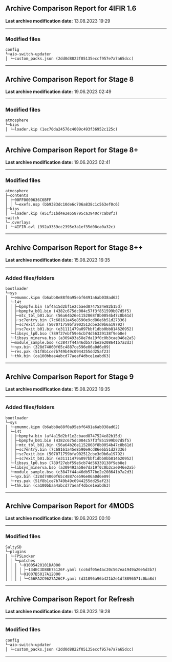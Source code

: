 <h2>Archive Comparison Report for <b>4IFIR 1.6</b></h2><b>Last archive modification date:</b> 13.08.2023 19:29<hr>

<h3>Modified files</h3>
<code>config
└─aio-switch-updater
│ └─custom_packs.json (2dd0d8822f05135eccf957e7a7a65dcc)
</code>
<hr>

<h2>Archive Comparison Report for <b>Stage 8</b></h2><b>Last archive modification date:</b> 19.06.2023 02:49<hr>

<h3>Modified files</h3>
<code>atmosphere
└─kips
│ └─loader.kip (1ec70da24576c4009c493f36952c125c)
</code>
<hr>

<h2>Archive Comparison Report for <b>Stage 8+</b></h2><b>Last archive modification date:</b> 19.06.2023 02:41<hr>

<h3>Modified files</h3>
<code>atmosphere
├─contents
│ ├─00FF0000636C6BFF
│ │ └─exefs.nsp (bb9383dc10de6c706a838c1c563ef0c6)
├─kips
│ └─loader.kip (e51f31bd4e2e558795ca3940c7cab8f3)
switch
└─.overlays
│ └─4IFIR.ovl (992a3359cc2395e3a1ef35d08ca0a32c)
</code>
<hr>

<h2>Archive Comparison Report for <b>Stage 8++</b></h2><b>Last archive modification date:</b> 15.08.2023 16:35<hr>

<h3>Added files/folders</h3>
<code>bootloader
└─sys
│ └─emummc.kipm (b6abb8e88f0a95ebf6491a6ab038ad62)
│ └─l4t
│ │ ├─bpmpfw.bin (af4a15d2bf1e2cbaed8747524e82b15d)
│ │ ├─bpmpfw_b01.bin (4382c675dc004c57f3f851599b07d5f5)
│ │ ├─mtc_tbl_b01.bin (56a64b26e1152868f8b0054b47c8b61d)
│ │ ├─sc7entry.bin (7c68161a45e8590e9cd86e6b51d27336)
│ │ ├─sc7exit.bin (507071759bfa902512cbe3d9b6a19792)
│ │ ├─sc7exit_b01.bin (e31111479a097bbf1dbb0bb814620952)
│ └─libsys_lp0.bso (789f27ebf59e6cb74d56339138f9eb8e)
│ └─libsys_minerva.bso (a309493a58e7da19f0c0b3cae046e2a5)
│ └─module_sample.bso (c3847f44a46db577be2e208641b7a2d3)
│ └─nyx.bin (328d74060f65c4887ce596e06a0d6e09)
│ └─res.pak (51f8b1ce7b749b49c0944255dd25af23)
│ └─thk.bin (ca100bbaa4abcd77aeaf4dbce1eabd63)
</code>
<hr>

<h2>Archive Comparison Report for <b>Stage 9</b></h2><b>Last archive modification date:</b> 15.08.2023 16:35<hr>

<h3>Added files/folders</h3>
<code>bootloader
└─sys
│ └─emummc.kipm (b6abb8e88f0a95ebf6491a6ab038ad62)
│ └─l4t
│ │ ├─bpmpfw.bin (af4a15d2bf1e2cbaed8747524e82b15d)
│ │ ├─bpmpfw_b01.bin (4382c675dc004c57f3f851599b07d5f5)
│ │ ├─mtc_tbl_b01.bin (56a64b26e1152868f8b0054b47c8b61d)
│ │ ├─sc7entry.bin (7c68161a45e8590e9cd86e6b51d27336)
│ │ ├─sc7exit.bin (507071759bfa902512cbe3d9b6a19792)
│ │ ├─sc7exit_b01.bin (e31111479a097bbf1dbb0bb814620952)
│ └─libsys_lp0.bso (789f27ebf59e6cb74d56339138f9eb8e)
│ └─libsys_minerva.bso (a309493a58e7da19f0c0b3cae046e2a5)
│ └─module_sample.bso (c3847f44a46db577be2e208641b7a2d3)
│ └─nyx.bin (328d74060f65c4887ce596e06a0d6e09)
│ └─res.pak (51f8b1ce7b749b49c0944255dd25af23)
│ └─thk.bin (ca100bbaa4abcd77aeaf4dbce1eabd63)
</code>
<hr>

<h2>Archive Comparison Report for <b>4MODS</b></h2><b>Last archive modification date:</b> 19.06.2023 00:10<hr>

<h3>Modified files</h3>
<code>SaltySD
└─plugins
│ └─FPSLocker
│ │ └─patches
│ │ │ └─01005420101DA000
│ │ │ │ ├─134EC3D8BE75126F.yaml (cc6df05e4ac20c567ea1949a20e5d3b7)
│ │ │ └─01007B5017A12000
│ │ │ │ └─C56FA2C9627A26CF.yaml (d31096a96b421b2e1df8896571c0ba8d)
</code>
<hr>

<h2>Archive Comparison Report for <b>Refresh</b></h2><b>Last archive modification date:</b> 13.08.2023 19:28<hr>

<h3>Modified files</h3>
<code>config
└─aio-switch-updater
│ └─custom_packs.json (2dd0d8822f05135eccf957e7a7a65dcc)
</code>
<hr>

